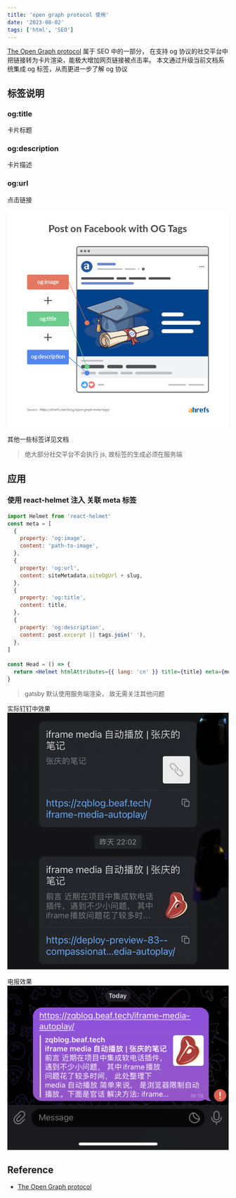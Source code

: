 ```yaml
---
title: 'open graph protocol 使用'
date: '2023-08-02'
tags: ['html', 'SEO']
---
```


[The Open Graph protocol](https://ogp.me/) 属于 SEO 中的一部分， 在支持 og 协议的社交平台中把链接转为卡片渲染，能极大增加网页链接被点击率。 本文通过升级当前文档系统集成 og 标签，从而更进一步了解 og 协议

## 标签说明

### og:title

卡片标题

### og:description

卡片描述

### og:url

点击链接

![常用标签描述](./og-tags-1.png '常用标签描述')

其他一些标签详见文档

> 绝大部分社交平台不会执行 js, 故标签的生成必须在服务端

## 应用

### 使用 react-helmet 注入 关联 meta 标签

```jsx
import Helmet from 'react-helmet'
const meta = [
  {
    property: 'og:image',
    content: 'path-to-image',
  },
  {
    property: 'og:url',
    content: siteMetadata.siteOgUrl + slug,
  },
  {
    property: 'og:title',
    content: title,
  },
  {
    property: 'og:description',
    content: post.excerpt || tags.join(' '),
  },
]

const Head = () => {
  return <Helmet htmlAttributes={{ lang: 'cn' }} title={title} meta={meta} />
}
```

> gatsby 默认使用服务端渲染， 故无需关注其他问题

实际钉钉中效果
![钉钉中效果](./IMG_3842.jpg '钉钉中效果')

电报效果
![电报效果](./IMG_3843.jpg '电报效果')

## Reference

- [The Open Graph protocol](https://ogp.me/)
